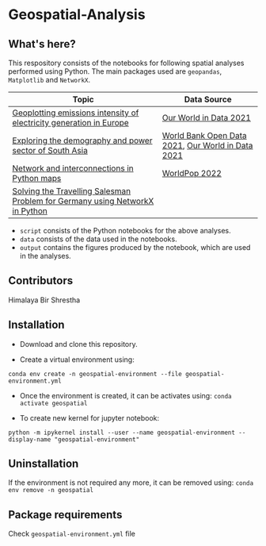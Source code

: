 # Geospatial-Analysis

## What's here?
This respository consists of the notebooks for following spatial analyses performed using Python. The main packages used are `geopandas`, `Matplotlib` and `NetworkX`.

|Topic|Data Source|
|-----|-----------|
|[Geoplotting emissions intensity of electricity generation in Europe](https://towardsdatascience.com/geoplotting-emissions-intensity-of-electricity-generation-in-europe-90c22b378858)|[Our World in Data 2021](https://ourworldindata.org/grapher/carbon-intensity-electricity)|
|[Exploring the demography and power sector of South Asia](https://towardsdatascience.com/exploring-the-demography-and-power-sector-of-south-asia-27cca720163c)|[World Bank Open Data 2021](https://data.worldbank.org/), [Our World in Data 2021](https://ourworldindata.org/electricity-mix)|
|[Network and interconnections in Python maps](https://towardsdatascience.com/network-and-interconnection-in-python-maps-6c797580b3b1)|[WorldPop 2022](https://www.worldpop.org/)|
|[Solving the Travelling Salesman Problem for Germany using NetworkX in Python](https://towardsdatascience.com/solving-the-travelling-salesman-problem-for-germany-using-networkx-in-python-2b181efd7b07)|

- `script` consists of the Python notebooks for the above analyses.
- `data` consists of the data used in the notebooks.
- `output` contains the figures produced by the notebook, which are used in the analyses.

## Contributors
Himalaya Bir Shrestha

## Installation
- Download and clone this repository.

- Create a virtual environment using:
```
conda env create -n geospatial-environment --file geospatial-environment.yml
```
- Once the environment is created, it can be activates using:
```conda activate geospatial```

- To create new kernel for jupyter notebook:
``` 
python -m ipykernel install --user --name geospatial-environment --display-name "geospatial-environment"
```

## Uninstallation
If the environment is not required any more, it can be removed using:
```conda env remove -n geospatial```

## Package requirements
Check `geospatial-environment.yml` file
